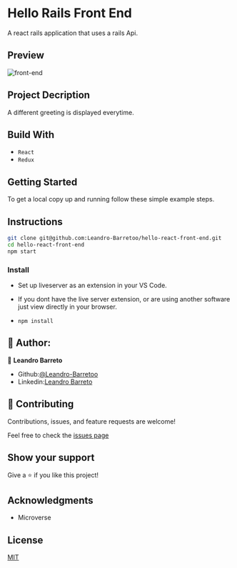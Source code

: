 # Hello Rails Front End

A react rails application that uses a rails Api.

## Preview

![front-end](https://user-images.githubusercontent.com/72808808/157535497-5d8d920c-9bfc-47a1-b123-e72e68ce27d3.png)

## Project Decription

A different greeting is displayed everytime.

## Build With

- `React`
- `Redux`

## Getting Started

To get a local copy up and running follow these simple example steps.

## Instructions

```sh
git clone git@github.com:Leandro-Barretoo/hello-react-front-end.git
cd hello-react-front-end
npm start
```

### Install

- Set up liveserver as an extension in your VS Code.
- If you dont have the live server extension, or are using another software just view directly in your browser.

- `npm install`

## 🤍 Author:

👤 **Leandro Barreto**

- Github:[@Leandro-Barretoo](https://github.com/Leandro-Barretoo)
- Linkedin:[Leandro Barreto](https://www.linkedin.com/in/leandroobarreto/)

## 🤝 Contributing

Contributions, issues, and feature requests are welcome!

Feel free to check the [issues page](https://github.com/Leandro-Barretoo/hello-react-front-end/issues)

## Show your support

Give a ⭐️ if you like this project!

## Acknowledgments

- Microverse

## License

[MIT](./LICENSE)
